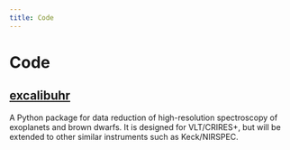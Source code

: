 ```yaml
---
title: Code
---
```


# Code

## [excalibuhr](https://github.com/yapenzhang/excalibuhr)

A Python package for data reduction of high-resolution spectroscopy of exoplanets and brown dwarfs. It is designed for VLT/CRIRES+, but will be extended to other similar instruments such as Keck/NIRSPEC.

